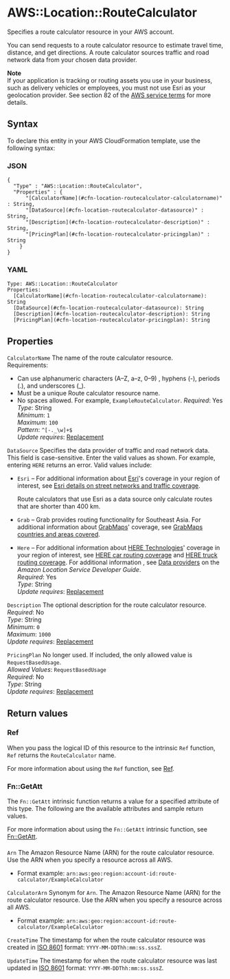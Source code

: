 # AWS::Location::RouteCalculator<a name="aws-resource-location-routecalculator"></a>

Specifies a route calculator resource in your AWS account\.

You can send requests to a route calculator resource to estimate travel time, distance, and get directions\. A route calculator sources traffic and road network data from your chosen data provider\.

**Note**  
If your application is tracking or routing assets you use in your business, such as delivery vehicles or employees, you must not use Esri as your geolocation provider\. See section 82 of the [AWS service terms](http://aws.amazon.com/service-terms) for more details\.

## Syntax<a name="aws-resource-location-routecalculator-syntax"></a>

To declare this entity in your AWS CloudFormation template, use the following syntax:

### JSON<a name="aws-resource-location-routecalculator-syntax.json"></a>

```
{
  "Type" : "AWS::Location::RouteCalculator",
  "Properties" : {
      "[CalculatorName](#cfn-location-routecalculator-calculatorname)" : String,
      "[DataSource](#cfn-location-routecalculator-datasource)" : String,
      "[Description](#cfn-location-routecalculator-description)" : String,
      "[PricingPlan](#cfn-location-routecalculator-pricingplan)" : String
    }
}
```

### YAML<a name="aws-resource-location-routecalculator-syntax.yaml"></a>

```
Type: AWS::Location::RouteCalculator
Properties:
  [CalculatorName](#cfn-location-routecalculator-calculatorname): String
  [DataSource](#cfn-location-routecalculator-datasource): String
  [Description](#cfn-location-routecalculator-description): String
  [PricingPlan](#cfn-location-routecalculator-pricingplan): String
```

## Properties<a name="aws-resource-location-routecalculator-properties"></a>

`CalculatorName` <a name="cfn-location-routecalculator-calculatorname"></a>
The name of the route calculator resource\.  
Requirements:

- Can use alphanumeric characters \(A–Z, a–z, 0–9\) , hyphens \(\-\), periods \(\.\), and underscores \(\_\)\.
- Must be a unique Route calculator resource name\.
- No spaces allowed\. For example, `ExampleRouteCalculator`\.
  _Required_: Yes  
  _Type_: String  
  _Minimum_: `1`  
  _Maximum_: `100`  
  _Pattern_: `^[-._\w]+$`  
  _Update requires_: [Replacement](https://docs.aws.amazon.com/AWSCloudFormation/latest/UserGuide/using-cfn-updating-stacks-update-behaviors.html#update-replacement)

`DataSource` <a name="cfn-location-routecalculator-datasource"></a>
Specifies the data provider of traffic and road network data\.  
This field is case\-sensitive\. Enter the valid values as shown\. For example, entering `HERE` returns an error\.
Valid values include:

- `Esri` – For additional information about [Esri](https://docs.aws.amazon.com/location/latest/developerguide/esri.html)'s coverage in your region of interest, see [Esri details on street networks and traffic coverage](https://doc.arcgis.com/en/arcgis-online/reference/network-coverage.htm)\.

  Route calculators that use Esri as a data source only calculate routes that are shorter than 400 km\.

- `Grab` – Grab provides routing functionality for Southeast Asia\. For additional information about [GrabMaps](https://docs.aws.amazon.com/location/latest/developerguide/grab.html)' coverage, see [GrabMaps countries and areas covered](https://docs.aws.amazon.com/location/latest/developerguide/grab.html#grab-coverage-area)\.
- `Here` – For additional information about [HERE Technologies](https://docs.aws.amazon.com/location/latest/developerguide/HERE.html)' coverage in your region of interest, see [HERE car routing coverage](https://developer.here.com/documentation/routing-api/dev_guide/topics/coverage/car-routing.html) and [HERE truck routing coverage](https://developer.here.com/documentation/routing-api/dev_guide/topics/coverage/truck-routing.html)\.
  For additional information , see [Data providers](https://docs.aws.amazon.com/location/latest/developerguide/what-is-data-provider.html) on the _Amazon Location Service Developer Guide_\.  
  _Required_: Yes  
  _Type_: String  
  _Update requires_: [Replacement](https://docs.aws.amazon.com/AWSCloudFormation/latest/UserGuide/using-cfn-updating-stacks-update-behaviors.html#update-replacement)

`Description` <a name="cfn-location-routecalculator-description"></a>
The optional description for the route calculator resource\.  
_Required_: No  
_Type_: String  
_Minimum_: `0`  
_Maximum_: `1000`  
_Update requires_: [Replacement](https://docs.aws.amazon.com/AWSCloudFormation/latest/UserGuide/using-cfn-updating-stacks-update-behaviors.html#update-replacement)

`PricingPlan` <a name="cfn-location-routecalculator-pricingplan"></a>
No longer used\. If included, the only allowed value is `RequestBasedUsage`\.  
_Allowed Values_: `RequestBasedUsage`  
_Required_: No  
_Type_: String  
_Update requires_: [Replacement](https://docs.aws.amazon.com/AWSCloudFormation/latest/UserGuide/using-cfn-updating-stacks-update-behaviors.html#update-replacement)

## Return values<a name="aws-resource-location-routecalculator-return-values"></a>

### Ref<a name="aws-resource-location-routecalculator-return-values-ref"></a>

When you pass the logical ID of this resource to the intrinsic `Ref` function, `Ref` returns the `RouteCalculator` name\.

For more information about using the `Ref` function, see [Ref](https://docs.aws.amazon.com/AWSCloudFormation/latest/UserGuide/intrinsic-function-reference-ref.html)\.

### Fn::GetAtt<a name="aws-resource-location-routecalculator-return-values-fn--getatt"></a>

The `Fn::GetAtt` intrinsic function returns a value for a specified attribute of this type\. The following are the available attributes and sample return values\.

For more information about using the `Fn::GetAtt` intrinsic function, see [Fn::GetAtt](https://docs.aws.amazon.com/AWSCloudFormation/latest/UserGuide/intrinsic-function-reference-getatt.html)\.

#### <a name="aws-resource-location-routecalculator-return-values-fn--getatt-fn--getatt"></a>

`Arn` <a name="Arn-fn::getatt"></a>
The Amazon Resource Name \(ARN\) for the route calculator resource\. Use the ARN when you specify a resource across all AWS\.

- Format example: `arn:aws:geo:region:account-id:route-calculator/ExampleCalculator`

`CalculatorArn` <a name="CalculatorArn-fn::getatt"></a>
Synonym for `Arn`\. The Amazon Resource Name \(ARN\) for the route calculator resource\. Use the ARN when you specify a resource across all AWS\.

- Format example: `arn:aws:geo:region:account-id:route-calculator/ExampleCalculator`

`CreateTime` <a name="CreateTime-fn::getatt"></a>
The timestamp for when the route calculator resource was created in [ISO 8601](https://www.iso.org/iso-8601-date-and-time-format.html) format: `YYYY-MM-DDThh:mm:ss.sssZ`\.

`UpdateTime` <a name="UpdateTime-fn::getatt"></a>
The timestamp for when the route calculator resource was last updated in [ISO 8601](https://www.iso.org/iso-8601-date-and-time-format.html) format: `YYYY-MM-DDThh:mm:ss.sssZ`\.

